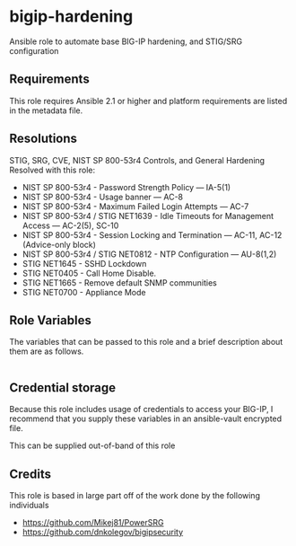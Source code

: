 # bigip-hardening

Ansible role to automate base BIG-IP hardening, and STIG/SRG configuration

## Requirements

This role requires Ansible 2.1 or higher and platform requirements are listed in the
metadata file.

## Resolutions

STIG, SRG, CVE, NIST SP 800-53r4 Controls, and General Hardening Resolved with
this role:

  * NIST SP 800-53r4 - Password Strength Policy — IA-5(1)
  * NIST SP 800-53r4 - Usage banner — AC-8
  * NIST SP 800-53r4 - Maximum Failed Login Attempts — AC-7
  * NIST SP 800-53r4 / STIG NET1639 - Idle Timeouts for Management Access — AC-2(5), SC-10
  * NIST SP 800-53r4 - Session Locking and Termination — AC-11, AC-12 (Advice-only block)
  * NIST SP 800-53r4 / STIG NET0812 - NTP Configuration — AU-8(1,2)
  * STIG NET1645 - SSHD Lockdown
  * STIG NET0405 - Call Home Disable.
  * STIG NET1665 - Remove default SNMP communities
  * STIG NET0700 - Appliance Mode

## Role Variables
The variables that can be passed to this role and a brief description about them are
as follows.


```

```

## Credential storage

Because this role includes usage of credentials to access your BIG-IP, I
recommend that you supply these variables in an ansible-vault encrypted
file.

This can be supplied out-of-band of this role

## Credits

This role is based in large part off of the work done by the following
individuals

  * https://github.com/Mikej81/PowerSRG
  * https://github.com/dnkolegov/bigipsecurity